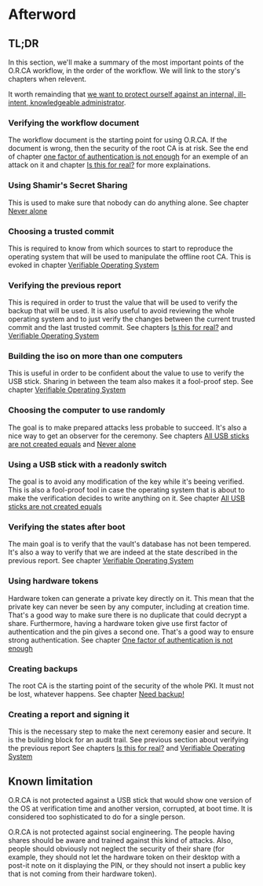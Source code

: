 # Afterword

## TL;DR

In this section, we'll make a summary of the most important points of the O.R.CA workflow, in the order of the workflow. We will link to the story's chapters when relevent.

It worth remainding that [we want to protect ourself against an internal, ill-intent, knowledgeable administrator](./raise-the-bar.md).

### Verifying the workflow document

The workflow document is the starting point for using O.R.CA. If the document is wrong, then the security of the root CA is at risk. See the end of chapter [one factor of authentication is not enough](./mfa.md) for an exemple of an attack on it and chapter [Is this for real?](./story/verify-workflow.md) for more explainations.

### Using Shamir's Secret Sharing

This is used to make sure that nobody can do anything alone.
See chapter [Never alone](./never-alone.md)

### Choosing a trusted commit

This is required to know from which sources to start to reproduce the operating system that will be used to manipulate the offline root CA. This is evoked in chapter [Verifiable Operating System](./story/verifiable-os.md)

### Verifying the previous report

This is required in order to trust the value that will be used to verify the backup that will be used. It is also useful to avoid reviewing the whole operating system and to just verify the changes between the current trusted commit and the last trusted commit.
See chapters [Is this for real?](./story/verify-workflow.md) and [Verifiable Operating System](./story/verifiable-os.md)

### Building the iso on more than one computers

This is useful in order to be confident about the value to use to verify the USB stick. Sharing in between the team also makes it a fool-proof step.
See chapter [Verifiable Operating System](./story/verifiable-os.md)

### Choosing the computer to use randomly

The goal is to make prepared attacks less probable to succeed. It's also a nice way to get an observer for the ceremony.
See chapters [All USB sticks are not created equals](./story/readonly-usb.md) and [Never alone](./story/never-alone.md)

### Using a USB stick with a readonly switch

The goal is to avoid any modification of the key while it's beeing verified. This is also a fool-proof tool in case the operating system that is about to make the verification decides to write anything on it.
See chapter [All USB sticks are not created equals](./story/readonly-usb.md)

### Verifying the states after boot

The main goal is to verify that the vault's database has not been tempered. It's also a way to verify that we are indeed at the state described in the previous report.
See chapter [Verifiable Operating System](./story/verifiable-os.md)

### Using hardware tokens

Hardware token can generate a private key directly on it. This mean that the private key can never be seen by any computer, including at creation time. That's a good way to make sure there is no duplicate that could decrypt a share.
Furthermore, having a hardware token give use first factor of authentication and the pin gives a second one. That's a good way to ensure strong authentication.
See chapter [One factor of authentication is not enough](./story/mfa.md)

### Creating backups

The root CA is the starting point of the security of the whole PKI. It must not be lost, whatever happens.
See chapter [Need backup!](./story/need-backup.md)

### Creating a report and signing it

This is the necessary step to make the next ceremony easier and secure. It is the building block for an audit trail.
See previous section about verifying the previous report
See chapters [Is this for real?](./story/verify-workflow.md) and [Verifiable Operating System](./story/verifiable-os.md)

## Known limitation

O.R.CA is not protected against a USB stick that would show one version of the OS at verification time and another version, corrupted, at boot time. It is considered too sophisticated to do for a single person.

O.R.CA is not protected against social engineering. The people having shares should be aware and trained against this kind of attacks. Also, people should obviously not neglect the security of their share (for example, they should not let the hardware token on their desktop with a post-it note on it displaying the PIN, or they should not insert a public key that is not coming from their hardware token).


